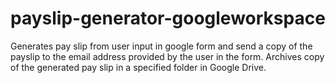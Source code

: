 # payslip-generator-googleworkspace
Generates pay slip from user input in google form and send a copy of the payslip to the email address provided by the user in the form. Archives copy of the generated pay slip in a specified folder in Google Drive.

